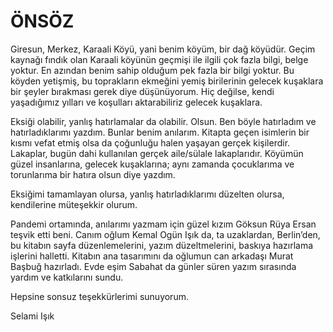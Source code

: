# ÖNSÖZ

Giresun, Merkez, Karaali Köyü, yani benim köyüm, bir dağ köyüdür. Geçim kaynağı fındık olan Karaali köyünün geçmişi ile ilgili çok fazla bilgi, belge yoktur. En azından benim sahip olduğum pek fazla bir bilgi yoktur. Bu köyden yetişmiş, bu toprakların ekmeğini yemiş birilerinin gelecek kuşaklara bir şeyler bırakması gerek diye düşünüyorum. Hiç değilse, kendi yaşadığımız yılları ve koşulları aktarabiliriz gelecek kuşaklara.

Eksiği olabilir, yanlış hatırlamalar da olabilir. Olsun. Ben böyle hatırladım ve hatırladıklarımı yazdım. Bunlar benim anılarım. Kitapta geçen isimlerin bir kısmı vefat etmiş olsa da çoğunluğu halen yaşayan gerçek kişilerdir. Lakaplar, bugün dahi kullanılan gerçek aile/sülale lakaplarıdır. Köyümün güzel insanlarına, gelecek kuşaklarına; aynı zamanda çocuklarıma ve torunlarıma bir hatıra olsun diye yazdım.

Eksiğimi tamamlayan olursa, yanlış hatırladıklarımı düzelten olursa, kendilerine müteşekkir olurum.

Pandemi ortamında, anılarımı yazmam için güzel kızım Göksun Rüya Ersan teşvik etti beni. Canım oğlum Kemal Ogün Işık da, ta uzaklardan, Berlin’den, bu kitabın sayfa düzenlemelerini, yazım düzeltmelerini, baskıya hazırlama işlerini halletti. Kitabın ana tasarımını da oğlumun can arkadaşı Murat Başbuğ hazırladı. Evde eşim Sabahat da günler süren yazım sırasında yardım ve katkılarını sundu.

Hepsine sonsuz teşekkürlerimi sunuyorum.

Selami Işık
